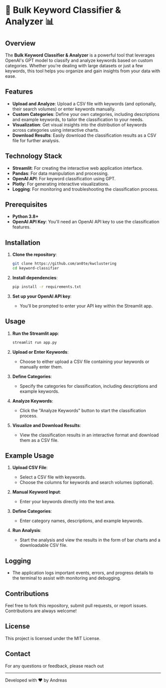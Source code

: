 
# 🚀 Bulk Keyword Classifier & Analyzer 📊

## Overview

The **Bulk Keyword Classifier & Analyzer** is a powerful tool that leverages OpenAI's GPT model to classify and analyze keywords based on custom categories. Whether you're dealing with large datasets or just a few keywords, this tool helps you organize and gain insights from your data with ease.

## Features

- **Upload and Analyze**: Upload a CSV file with keywords (and optionally, their search volumes) or enter keywords manually.
- **Custom Categories**: Define your own categories, including descriptions and example keywords, to tailor the classification to your needs.
- **Visualization**: Get visual insights into the distribution of keywords across categories using interactive charts.
- **Download Results**: Easily download the classification results as a CSV file for further analysis.

## Technology Stack

- **Streamlit**: For creating the interactive web application interface.
- **Pandas**: For data manipulation and processing.
- **OpenAI API**: For keyword classification using GPT.
- **Plotly**: For generating interactive visualizations.
- **Logging**: For monitoring and troubleshooting the classification process.

## Prerequisites

- **Python 3.8+**
- **OpenAI API Key**: You'll need an OpenAI API key to use the classification features.

## Installation

1. **Clone the repository**:
   ```bash
   git clone https://github.com/an0te/kwclustering
   cd keyword-classifier
   ```

2. **Install dependencies**:
   ```bash
   pip install -r requirements.txt
   ```

3. **Set up your OpenAI API key**:
   - You'll be prompted to enter your API key within the Streamlit app.

## Usage

1. **Run the Streamlit app**:
   ```bash
   streamlit run app.py
   ```

2. **Upload or Enter Keywords**:
   - Choose to either upload a CSV file containing your keywords or manually enter them.
   
3. **Define Categories**:
   - Specify the categories for classification, including descriptions and example keywords.

4. **Analyze Keywords**:
   - Click the "Analyze Keywords" button to start the classification process.

5. **Visualize and Download Results**:
   - View the classification results in an interactive format and download them as a CSV file.

## Example Usage

1. **Upload CSV File**:
   - Select a CSV file with keywords.
   - Choose the columns for keywords and search volumes (optional).

2. **Manual Keyword Input**:
   - Enter your keywords directly into the text area.

3. **Define Categories**:
   - Enter category names, descriptions, and example keywords.

4. **Run Analysis**:
   - Start the analysis and view the results in the form of bar charts and a downloadable CSV file.

## Logging

- The application logs important events, errors, and progress details to the terminal to assist with monitoring and debugging.

## Contributions

Feel free to fork this repository, submit pull requests, or report issues. Contributions are always welcome!

## License

This project is licensed under the MIT License.

## Contact

For any questions or feedback, please reach out 

---

Developed with ❤️ by Andreas
